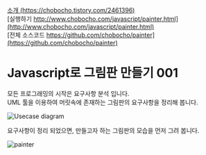 [소개 (https://chobocho.tistory.com/2461396)](https://chobocho.tistory.com/2461396)  
[실행하기 http://www.chobocho.com/javascript/painter.html](http://www.chobocho.com/javascript/painter.html)  
[전체 소스코드 https://github.com/chobocho/painter](https://github.com/chobocho/painter)  

# Javascript로 그림판 만들기 001

모든 프로그래밍의 시작은 요구사항 분석 입니다.  
UML 툴을 이용하여 머릿속에 존재하는 그림판의 요구사항을 정리해 봅니다.  

![Usecase diagram](https://github.com/chobocho/painter/blob/master/doc/tutorial/001/UseCaseDiagram.png)  

요구사항이 정리 되었으면, 만들고자 하는 그림판의 모습을 먼저 그려 봅니다.  

![painter](https://github.com/chobocho/painter/blob/master/doc/tutorial/001/001_01.png)
